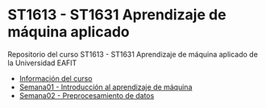 # ST1613 - ST1631 Aprendizaje de máquina aplicado

Repositorio del curso ST1613 - ST1631 Aprendizaje de máquina aplicado de la Universidad EAFIT

- [Información del curso](/Información%20del%20curso)
- [Semana01 - Introducción al aprendizaje de máquina](/Semana01/)
- [Semana02 - Preprocesamiento de datos](/Semana02/)


